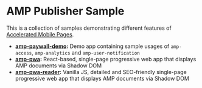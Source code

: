 <!---
Copyright 2015 The AMP HTML Authors. All Rights Reserved.

Licensed under the Apache License, Version 2.0 (the "License");
you may not use this file except in compliance with the License.
You may obtain a copy of the License at

      http://www.apache.org/licenses/LICENSE-2.0

Unless required by applicable law or agreed to in writing, software
distributed under the License is distributed on an "AS-IS" BASIS,
WITHOUT WARRANTIES OR CONDITIONS OF ANY KIND, either express or implied.
See the License for the specific language governing permissions and
limitations under the License.
-->

# AMP Publisher Sample

This is a collection of samples demonstrating different features of [Accelerated Mobile Pages](https://www.ampproject.org).

- **[amp-paywall-demo](./amp-paywall-demo):** Demo app containing sample usages of `amp-access`, `amp-analytics` and `amp-user-notification`
- **[amp-pwa](./amp-pwa):** React-based, single-page progressive web app that displays AMP documents via Shadow DOM
- **[amp-pwa-reader](./amp-pwa-reader):** Vanilla JS, detailed and SEO-friendly single-page progressive web app that displays AMP documents via Shadow DOM